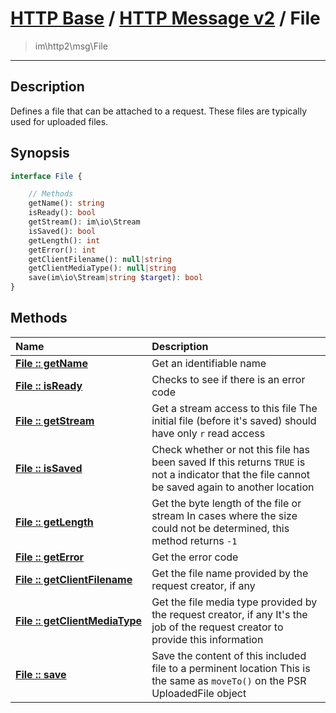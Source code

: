 # [HTTP Base](http-base.md) / [HTTP Message v2](http2.md) / File
 > im\http2\msg\File
____

## Description
Defines a file that can be attached to a request.
These files are typically used for uploaded files.

## Synopsis
```php
interface File {

    // Methods
    getName(): string
    isReady(): bool
    getStream(): im\io\Stream
    isSaved(): bool
    getLength(): int
    getError(): int
    getClientFilename(): null|string
    getClientMediaType(): null|string
    save(im\io\Stream|string $target): bool
}
```

## Methods
| Name | Description |
| :--- | :---------- |
| [__File&nbsp;::&nbsp;getName__](http2-File-getName.md) | Get an identifiable name |
| [__File&nbsp;::&nbsp;isReady__](http2-File-isReady.md) | Checks to see if there is an error code |
| [__File&nbsp;::&nbsp;getStream__](http2-File-getStream.md) | Get a stream access to this file  The initial file (before it's saved) should have only `r` read access |
| [__File&nbsp;::&nbsp;isSaved__](http2-File-isSaved.md) | Check whether or not this file has been saved  If this returns `TRUE` is not a indicator that the file cannot be saved again to another location |
| [__File&nbsp;::&nbsp;getLength__](http2-File-getLength.md) | Get the byte length of the file or stream  In cases where the size could not be determined, this method returns `-1` |
| [__File&nbsp;::&nbsp;getError__](http2-File-getError.md) | Get the error code |
| [__File&nbsp;::&nbsp;getClientFilename__](http2-File-getClientFilename.md) | Get the file name provided by the request creator, if any |
| [__File&nbsp;::&nbsp;getClientMediaType__](http2-File-getClientMediaType.md) | Get the file media type provided by the request creator, if any  It's the job of the request creator to provide this information |
| [__File&nbsp;::&nbsp;save__](http2-File-save.md) | Save the content of this included file to a perminent location  This is the same as `moveTo()` on the PSR UploadedFile object |

